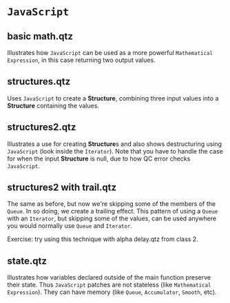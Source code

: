 # `JavaScript`

## basic math.qtz

Illustrates how `JavaScript` can be used as a more powerful `Mathematical Expression`, in this case returning two output values.

## structures.qtz

Uses `JavaScript` to create a **Structure**, combining three input values into a **Structure** containing the values.

## structures2.qtz

Illustrates a use for creating **Structure**s and also shows destructuring using `JavaScript` (look inside the `Iterator`). Note that you have to handle the case for when the input **Structure** is null, due to how QC error checks `JavaScript`.

## structures2 with trail.qtz

The same as before, but now we're skipping some of the members of the `Queue`. In so doing, we create a trailing effect. This pattern of using a `Queue` with an `Iterator`, but skipping some of the values, can be used anywhere you would normally use `Queue` and `Iterator`.

Exercise: try using this technique with alpha delay.qtz from class 2.

## state.qtz

Illustrates how variables declared outside of the main function preserve their state. Thus `JavaScript` patches are not stateless (like `Mathematical Expression`). They can have memory (like `Queue`, `Accumulator`, `Smooth`, etc).